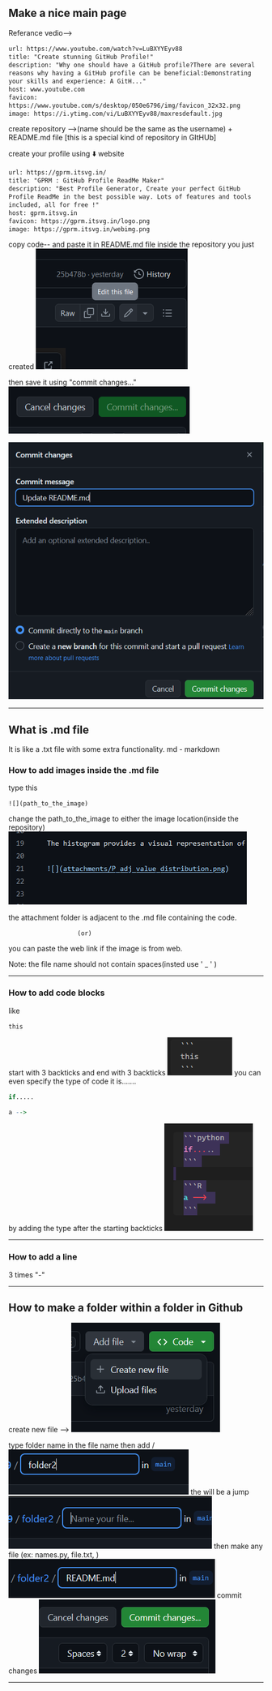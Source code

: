 ## Make a nice main page
Referance vedio-->

```cardlink
url: https://www.youtube.com/watch?v=LuBXYYEyv88
title: "Create stunning GitHub Profile!"
description: "Why one should have a GitHub profile?There are several reasons why having a GitHub profile can be beneficial:Demonstrating your skills and experience: A GitH..."
host: www.youtube.com
favicon: https://www.youtube.com/s/desktop/050e6796/img/favicon_32x32.png
image: https://i.ytimg.com/vi/LuBXYYEyv88/maxresdefault.jpg
```

create repository -->(name should be the same as the username) + README.md file
[this is a special kind of repository in GItHUb]

create your profile using ⬇️ website

```cardlink
url: https://gprm.itsvg.in/
title: "GPRM : GitHub Profile ReadMe Maker"
description: "Best Profile Generator, Create your perfect GitHub Profile ReadMe in the best possible way. Lots of features and tools included, all for free !"
host: gprm.itsvg.in
favicon: https://gprm.itsvg.in/logo.png
image: https://gprm.itsvg.in/webimg.png
```

copy code-- and paste it in README.md file inside the repository you just created
![](attachment/237d1b0d443e6db6ed7eb9ee17e0df75.png)

then save it using "commit changes..." ![](attachment/a7ecea45de80536c791dbaa189c32820.png)


![](attachment/eb1d3c61ac8bead12aeacac21b1a605d.png)


---

## What is .md file

It is like a .txt file with some extra functionality.
md - markdown

### How to add images inside the .md file

type this

```
![](path_to_the_image)
```

change the path_to_the_image to either the image location(inside the repository)
![](attachment/9e9f463aebc680ba9d09bfd18a13bfbd.png)

the attachment folder is adjacent to the .md file containing the code.

                       (or)
you can paste the web link if the image is from web.

Note: the file name should not contain spaces(insted use ' _ ' )

---
### How to add code blocks

like
```
this
```

start with 3 backticks and end with 3 backticks
![](attachment/edf8ed35da73a98e10c05055546fd560.png)
you can even specify the type of code it is.......

```python
if.....
```

```R
a --> 
```
by adding the type after the starting backticks
![](attachment/62c19a31c63148724077fc2a6da286ff.png)

---
### How to add a line

3 times  "-"

----
## How to make a folder within a folder in Github

create new file --> ![](attachment/96518e3a6ab1389e074a5c214782b52e.png)

type folder name in the file name then add / 
![](attachment/aa7f5659646a6882af88c0df7c7e387c.png) 
the will be a jump
![](attachment/127c4c8b42b7a1a5240eb57b9071ab1e.png)
then make any file (ex: names.py, file.txt, )
![](attachment/35f90bc6998e1e9c4b6368306ade0c98.png)
commit changes
![](attachment/066416b72dcab4ab83984a6cb7f2a853.png)


---
